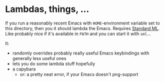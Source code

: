 # Lambdas, things, ...

If you run a reasonably recent Emacs with `HOME`-environment variable set to this directory, then you it should lambda the Emacs. Requires [Standard ML](http://www.smlnj.org/). Like probably nice if it's available in `PATH` and you can start it with `sml`...

It:
* randomly overrides probably really useful Emacs keybindings with generally less useful ones
* lets you do some lambda stuff hopefully
* a capybara
  * or: a pretty neat error, if your Emacs doesn't png-support
